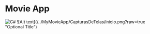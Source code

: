 # Movie App
<img alt="C#" src="https://img.shields.io/badge/c%23%20-%23239120.svg?&style=for-the-badge&logo=c-sharp&logoColor=white"/>
![Alt text](/../MyMovieApp/CapturasDeTelas/inicio.png?raw=true "Optional Title")
